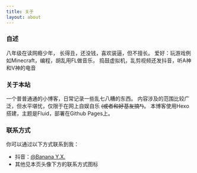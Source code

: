 ```yaml
---
title: 关于
layout: about
---
```

### 自述
八年级在读网瘾少年，
长得丑，还没钱，喜欢装逼，但不擅长。
爱好：玩游戏例如Minecraft，编程，胡乱用FL做音乐，
捣鼓虚拟机，乱剪视频还发抖音，听A神和V神的电音
### 关于本站
一个普普通通的小博客，日常记录一些乱七八糟的东西。
内容涉及的范围比较广泛，但水平堪忧，仅限于在网上自娱自乐 ~~(或者和好基友搞*)~~。
本博客使用Hexo搭建，主题是Fluid，部署在Github Pages上。
### 联系方式
你可以通过以下方式联系到我：
- 抖音：<a href="https://www.douyin.com/user/MS4wLjABAAAA0y-EB2FwDesDJnUjwTTJJU7uuvcOaIHr07y0bAFh_Wk" target="_blank">@Banana Y.X.</a>
- 其他见本页头像下方的联系方式图标

